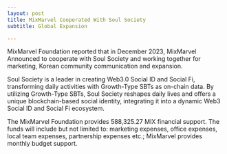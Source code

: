 ```yaml
---
layout: post
title: MixMarvel Cooperated With Soul Society 
subtitle: Global Expansion

---
```


MixMarvel Foundation reported that in December 2023, MixMarvel Announced to cooperate with Soul Society and working together for marketing, Korean community communication and expansion.

Soul Society is a leader in creating Web3.0 Social ID and Social Fi, transforming daily activities with Growth-Type SBTs as on-chain data. By utilizing Growth-Type SBTs, Soul Society reshapes daily lives and offers a unique blockchain-based social identity, integrating it into a dynamic Web3 Social ID and Social Fi ecosystem.

The MixMarvel Foundation provides 588,325.27 MIX financial support. The funds will include but not limited to: marketing expenses, office expenses, local team expenses, partnership expenses etc.; MixMarvel provides monthly budget support.

